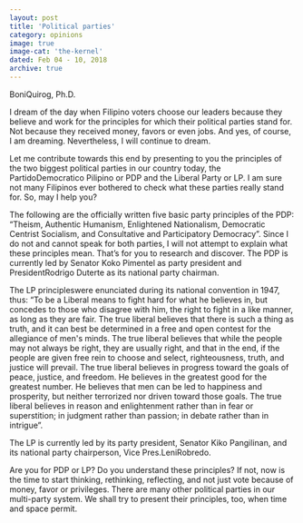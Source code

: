 ```yaml
---
layout: post
title: 'Political parties'
category: opinions
image: true
image-cat: 'the-kernel'
dated: Feb 04 - 10, 2018
archive: true
---
```


BoniQuirog, Ph.D.

I dream of the day when Filipino voters choose our leaders because they believe and work for the principles for which their political parties stand for. Not because they received money, favors or even jobs. And yes, of course, I am dreaming. Nevertheless, I will continue to dream.

Let me contribute towards this end by presenting to you the principles of the two biggest political parties in our country today, the PartidoDemocratico Pilipino or PDP and the Liberal Party or LP. I am sure not many Filipinos ever bothered to check what these parties really stand for. So, may I help you?

The following are the officially written five basic party principles of the PDP:  “Theism, Authentic Humanism, Enlightened Nationalism, Democratic Centrist Socialism, and Consultative and Participatory Democracy”. Since I do not and cannot speak for both parties, I will not attempt to explain what these principles mean. That’s for you to research and discover. The PDP is currently led by Senator Koko Pimentel as party president and PresidentRodrigo Duterte as its national party chairman.

The LP principleswere enunciated during its national convention in 1947, thus: “To be a Liberal means to fight hard for what he believes in, but concedes to those who disagree with him, the right to fight in a like manner, as long as they are fair. The true liberal believes that there is such a thing as truth, and it can best be determined in a free and open contest for the allegiance of men's minds. The true liberal believes that while the people may not always be right, they are usually right, and that in the end, if the people are given free rein to choose and select, righteousness, truth, and justice will prevail. The true liberal believes in progress toward the goals of peace, justice, and freedom. He believes in the greatest good for the greatest number. He believes that men can be led to happiness and prosperity, but neither terrorized nor driven toward those goals. The true liberal believes in reason and enlightenment rather than in fear or superstition; in judgment rather than passion; in debate rather than in intrigue”.

The LP is currently led by its party president, Senator Kiko Pangilinan, and its national party chairperson, Vice Pres.LeniRobredo. 

Are you for PDP or LP? Do you understand these principles? If not, now is the time to start thinking, rethinking, reflecting, and not just vote because of money, favor or privileges. There are many other political parties in our multi-party system. We shall try to present their principles, too, when time and space permit.